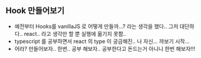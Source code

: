 ## Hook 만들어보기

- 예전부터 Hooks를 vanillaJS 로 어떻게 만들까...? 라는 생각을 했다.. 그저 대단하다.. react.. 라고 생각만 할 뿐 실행에 옮기지 못함..
- typescript 를 공부하면서 react 의 type 이 궁금해진.. 나 자신... 까보기 시작...
- 어라? 만들어보자.. 한번.. 공부 해보자.. 공부한다고 돈드는거 아니니 한번 해보자!!!
